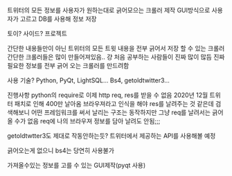 트위터의 모든 정보를 사용자가 원하는대로 긁어모으는 크롤러 제작
GUI방식으로 사용자가 고르고 DB를 사용해 정보 저장

토이? 사이드? 프로젝트

간단한 내용들만이 아닌 트위터의 모든 트윗 내용을 전부 긁어서 저장 할 수 있는 크롤러
간단한 크롤러들은 많이 만들어져있음.. 걍 처음 공부하는 사람들이 진짜 많이 많듬
진짜 필요한 정보를 전부 긁어 오는 크롤러를 만드려함

사용 기술?
Python, PyQt, LightSQL...
Bs4, getoldtwitter3...


진행사항
python의 require로 이제 http req, res를 받을 수 없음
2020년 12월 트위터 패치로 인해 400만 날아옴
브라우져라고 인식을 해야 res를 날려주는 것 같은데
검색해보니 어떤 프레임워크를 써서 날리는 구조는 동작하지만 
그냥 req를 날려서는 긁어 올 수가 없음
req에 나의 브라우져 정보를 담아 날려도 안됨;;;

getoldtwtter3도 제대로 작동안하는듯?
트위터에서 제공하는 API를 사용해볼 예정

긁어오는게 없으니 bs4는 당연히 사용불가

가져올수있는 정보를 고를 수 있는 GUI제작(pyqt 사용)
